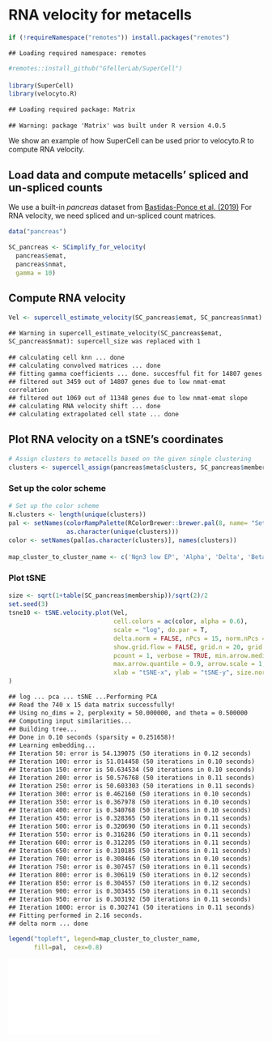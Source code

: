 # RNA velocity for metacells

``` r
if (!requireNamespace("remotes")) install.packages("remotes")
```

    ## Loading required namespace: remotes

``` r
#remotes::install_github("GfellerLab/SuperCell")

library(SuperCell)
library(velocyto.R)
```

    ## Loading required package: Matrix

    ## Warning: package 'Matrix' was built under R version 4.0.5

We show an example of how SuperCell can be used prior to velocyto.R to
compute RNA velocity.

## Load data and compute metacells’ spliced and un-spliced counts

We use a built-in *pancreas* dataset from [Bastidas-Ponce et
al. (2019)](https://journals.biologists.com/dev/article/146/12/dev173849/19483/Comprehensive-single-cell-mRNA-profiling-reveals-a)
For RNA velocity, we need spliced and un-spliced count matrices.

``` r
data("pancreas")
```

``` r
SC_pancreas <- SCimplify_for_velocity(
  pancreas$emat, 
  pancreas$nmat, 
  gamma = 10)
```

## Compute RNA velocity

``` r
Vel <- supercell_estimate_velocity(SC_pancreas$emat, SC_pancreas$nmat)
```

    ## Warning in supercell_estimate_velocity(SC_pancreas$emat, SC_pancreas$nmat): supercell_size was replaced with 1

    ## calculating cell knn ... done
    ## calculating convolved matrices ... done
    ## fitting gamma coefficients ... done. succesfful fit for 14807 genes
    ## filtered out 3459 out of 14807 genes due to low nmat-emat correlation
    ## filtered out 1069 out of 11348 genes due to low nmat-emat slope
    ## calculating RNA velocity shift ... done
    ## calculating extrapolated cell state ... done

## Plot RNA velocity on a tSNE’s coordinates

``` r
# Assign clusters to metacells based on the given single clustering
clusters <- supercell_assign(pancreas$meta$clusters, SC_pancreas$membership)
```

### Set up the color scheme

``` r
# Set up the color scheme
N.clusters <- length(unique(clusters))
pal <- setNames(colorRampPalette(RColorBrewer::brewer.pal(8, name= "Set1"))(N.clusters), 
                as.character(unique(clusters))) 
color <- setNames(pal[as.character(clusters)], names(clusters))

map_cluster_to_cluster_name <- c('Ngn3 low EP', 'Alpha', 'Delta', 'Beta', 'Pre-endocrine', 'Ngn3 high EP', 'Ductal', 'Epsilon')
```

### Plot tSNE

``` r
size <- sqrt(1+table(SC_pancreas$membership))/sqrt(2)/2
set.seed(3)
tsne10 <- tSNE.velocity.plot(Vel, 
                             cell.colors = ac(color, alpha = 0.6), 
                             scale = "log", do.par = T,
                             delta.norm = FALSE, nPcs = 15, norm.nPcs = 15 * 10, perplexity = 50,
                             show.grid.flow = FALSE, grid.n = 20, grid.sd = NULL, min.grid.cell.mass = 1,
                             pcount = 1, verbose = TRUE, min.arrow.median.ratio = 1/10,
                             max.arrow.quantile = 0.9, arrow.scale = 1, arrow.lwd = 1,
                             xlab = "tSNE-x", ylab = "tSNE-y", size.norm = FALSE, cex = size
)
```

    ## log ... pca ... tSNE ...Performing PCA
    ## Read the 740 x 15 data matrix successfully!
    ## Using no_dims = 2, perplexity = 50.000000, and theta = 0.500000
    ## Computing input similarities...
    ## Building tree...
    ## Done in 0.10 seconds (sparsity = 0.251658)!
    ## Learning embedding...
    ## Iteration 50: error is 54.139075 (50 iterations in 0.12 seconds)
    ## Iteration 100: error is 51.014458 (50 iterations in 0.10 seconds)
    ## Iteration 150: error is 50.634534 (50 iterations in 0.10 seconds)
    ## Iteration 200: error is 50.576768 (50 iterations in 0.11 seconds)
    ## Iteration 250: error is 50.603303 (50 iterations in 0.11 seconds)
    ## Iteration 300: error is 0.462160 (50 iterations in 0.10 seconds)
    ## Iteration 350: error is 0.367978 (50 iterations in 0.10 seconds)
    ## Iteration 400: error is 0.340768 (50 iterations in 0.10 seconds)
    ## Iteration 450: error is 0.328365 (50 iterations in 0.11 seconds)
    ## Iteration 500: error is 0.320690 (50 iterations in 0.11 seconds)
    ## Iteration 550: error is 0.316286 (50 iterations in 0.11 seconds)
    ## Iteration 600: error is 0.312205 (50 iterations in 0.11 seconds)
    ## Iteration 650: error is 0.310185 (50 iterations in 0.11 seconds)
    ## Iteration 700: error is 0.308466 (50 iterations in 0.10 seconds)
    ## Iteration 750: error is 0.307457 (50 iterations in 0.11 seconds)
    ## Iteration 800: error is 0.306119 (50 iterations in 0.12 seconds)
    ## Iteration 850: error is 0.304557 (50 iterations in 0.12 seconds)
    ## Iteration 900: error is 0.303455 (50 iterations in 0.11 seconds)
    ## Iteration 950: error is 0.303192 (50 iterations in 0.11 seconds)
    ## Iteration 1000: error is 0.302741 (50 iterations in 0.11 seconds)
    ## Fitting performed in 2.16 seconds.
    ## delta norm ... done

``` r
legend("topleft", legend=map_cluster_to_cluster_name,
       fill=pal,  cex=0.8)
```

![](Workbook_3__RNA_velocity_files/figure-markdown_github/Plot%20tSNE-1.pdf)
